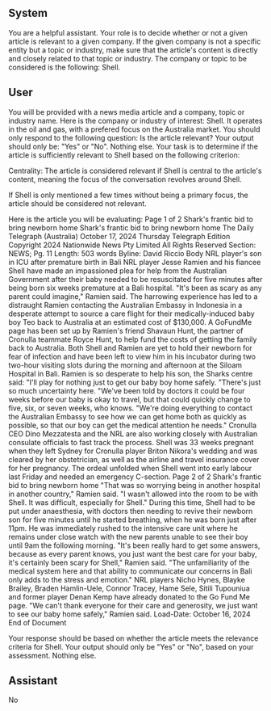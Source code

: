 ## System

You are a helpful assistant. Your role is to decide whether or not a given article is relevant to a given company. If the given company is not a specific entity but a topic or industry, make sure that the article's content is directly and closely related to that topic or industry. The company or topic to be considered is the following: Shell.

## User


You will be provided with a news media article and a company, topic or industry name. Here is the company or industry of interest: Shell. It operates in the oil and gas, with a prefered focus on the Australia market. You should only respond to the following question: Is the article relevant? Your output should only be: "Yes" or "No". Nothing else. Your task is to determine if the article is sufficiently relevant to Shell based on the following criterion:

Centrality: The article is considered relevant if Shell is central to the article's content, meaning the focus of the conversation revolves around Shell.

If Shell is only mentioned a few times without being a primary focus, the article should be considered not relevant.

Here is the article you will be evaluating: Page 1 of 2
Shark's frantic bid to bring newborn home
Shark's frantic bid to bring newborn home
The Daily Telegraph (Australia)
October 17, 2024 Thursday
Telegraph Edition
Copyright 2024 Nationwide News Pty Limited All Rights Reserved
Section: NEWS; Pg. 11
Length: 503 words
Byline: David Riccio
Body
NRL player's son in ICU after premature birth in Bali NRL player Jesse Ramien and his fiancee Shell have made an 
impassioned plea for help from the Australian Government after their baby needed to be resuscitated for five 
minutes after being born six weeks premature at a Bali hospital.
"It's been as scary as any parent could imagine," Ramien said. The harrowing experience has led to a distraught 
Ramien contacting the Australian Embassy in Indonesia in a desperate attempt to source a care flight for their 
medically-induced baby boy Teo back to Australia at an estimated cost of $130,000.
A GoFundMe page has been set up by Ramien's friend Shavaun Hunt, the partner of Cronulla teammate Royce 
Hunt, to help fund the costs of getting the family back to Australia.
Both Shell and Ramien are yet to hold their newborn for fear of infection and have been left to view him in his 
incubator during two two-hour visiting slots during the morning and afternoon at the Siloam Hospital in Bali.
Ramien is so desperate to help his son, the Sharks centre said: "I'll play for nothing just to get our baby boy home 
safely.
"There's just so much uncertainty here.
"We've been told by doctors it could be four weeks before our baby is okay to travel, but that could quickly change 
to five, six, or seven weeks, who knows.
"We're doing everything to contact the Australian Embassy to see how we can get home both as quickly as 
possible, so that our boy can get the medical attention he needs." Cronulla CEO Dino Mezzatesta and the NRL are 
also working closely with Australian consulate officials to fast track the process.
Shell was 33 weeks pregnant when they left Sydney for Cronulla player Briton Nikora's wedding and was cleared 
by her obstetrician, as well as the airline and travel insurance cover for her pregnancy.
The ordeal unfolded when Shell went into early labour last Friday and needed an emergency C-section.
Page 2 of 2
Shark's frantic bid to bring newborn home
"That was so worrying being in another hospital in another country," Ramien said.
"I wasn't allowed into the room to be with Shell. It was difficult, especially for Shell." During this time, Shell had to 
be put under anaesthesia, with doctors then needing to revive their newborn son for five minutes until he started 
breathing, when he was born just after 11pm.
He was immediately rushed to the intensive care unit where he remains under close watch with the new parents 
unable to see their boy until 9am the following morning.
"It's been really hard to get some answers, because as every parent knows, you just want the best care for your 
baby, it's certainly been scary for Shell," Ramien said.
"The unfamiliarity of the medical system here and that ability to communicate our concerns in Bali only adds to the 
stress and emotion." NRL players Nicho Hynes, Blayke Brailey, Braden Hamlin-Uele, Connor Tracey, Hame Sele, 
Sitili Tupouniua and former player Denan Kemp have already donated to the Go Fund Me page. "We can't thank 
everyone for their care and generosity, we just want to see our baby home safely," Ramien said.
Load-Date: October 16, 2024
End of Document

Your response should be based on whether the article meets the relevance criteria for Shell.
Your output should only be "Yes" or "No", based on your assessment. Nothing else.
            

## Assistant

No

